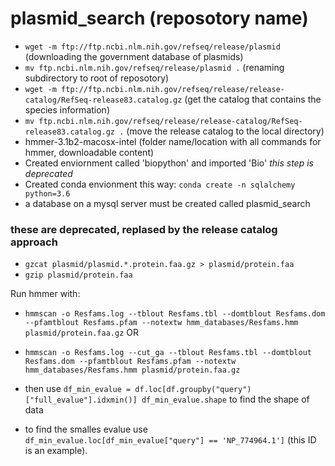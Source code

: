 # plasmid_search (reposotory name)

* `wget -m ftp://ftp.ncbi.nlm.nih.gov/refseq/release/plasmid` (downloading the government database of plasmids)
* `mv ftp.ncbi.nlm.nih.gov/refseq/release/plasmid .` (renaming subdirectory to root of reposotory)
* `wget -m ftp://ftp.ncbi.nlm.nih.gov/refseq/release/release-catalog/RefSeq-release83.catalog.gz` (get the catalog that contains the species information)
* `mv ftp.ncbi.nlm.nih.gov/refseq/release/release-catalog/RefSeq-release83.catalog.gz .` (move the release catalog to the local directory)
* hmmer-3.1b2-macosx-intel (folder name/location with all commands for hmmer, downloadable content)
* Created enviornment called 'biopython' and imported 'Bio' _this step is deprecated_
* Created conda envionment this way: `conda create -n sqlalchemy python=3.6`
* a database on a mysql server must be created called plasmid_search

### these are deprecated, replased by the release catalog approach
* `gzcat plasmid/plasmid.*.protein.faa.gz > plasmid/protein.faa`
* `gzip plasmid/protein.faa`

Run hmmer with:
* `hmmscan -o Resfams.log --tblout Resfams.tbl --domtblout Resfams.dom --pfamtblout Resfams.pfam --notextw hmm_databases/Resfams.hmm plasmid/protein.faa.gz`
OR
* `hmmscan -o Resfams.log --cut_ga --tblout Resfams.tbl --domtblout Resfams.dom --pfamtblout Resfams.pfam --notextw hmm_databases/Resfams.hmm plasmid/protein.faa.gz`

* then use `df_min_evalue = df.loc[df.groupby("query")["full_evalue"].idxmin()] df_min_evalue.shape` to find the shape of data

* to find the smalles evalue use `df_min_evalue.loc[df_min_evalue["query"] == 'NP_774964.1']` (this ID is an example).

